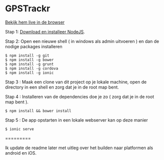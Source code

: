GPSTrackr
======

[Bekijk hem live in de browser](http://loc.frankselhorst.nl/www/ "Live")

Stap 1:  [Download en installeer NodeJS](http://example.com/ "NodeJS").

Stap 2: Open een nieuwe shell ( in windows als admin uitvoeren ) en dan de nodige packages installeren

    $ npm install -g git
    $ npm install -g bower
    $ npm install -g grunt
    $ npm install -g cordova
    $ npm install -g ionic
    
Stap 3 : Maak een clone van dit project op je lokale machine, open de directory in een shell en zorg dat je in de root map bent.

Stap 4 : Installeren van de dependencies doe je zo ( zorg dat je in de root map bent ).
  
    $ npm install && bower install

Stap 5 : De app opstarten in een lokale webserver kan op deze manier

    $ ionic serve 

=========

Ik update de readme later met uitleg over het builden naar platformen als android en iOS.

